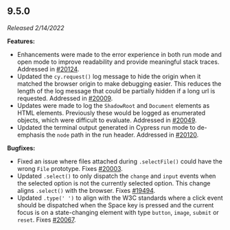 ## 9.5.0

_Released 2/14/2022_

**Features:**

- Enhancements were made to the error experience in both run mode and open mode
  to improve readability and provide meaningful stack traces. Addressed in
  [#20124](https://github.com/cypress-io/cypress/issues/20124).
- Updated the `cy.request()` log message to hide the origin when it matched the
  browser origin to make debugging easier. This reduces the length of the log
  message that could be partially hidden if a long url is requested. Addressed
  in [#20009](https://github.com/cypress-io/cypress/issues/20009).
- Updates were made to log the `ShadowRoot` and `Document` elements as HTML
  elements. Previously these would be logged as enumerated objects, which were
  difficult to evaluate. Addressed in
  [#20049](https://github.com/cypress-io/cypress/issues/20049).
- Updated the terminal output generated in Cypress run mode to de-emphasis the
  `node` path in the run header. Addressed in
  [#20120](https://github.com/cypress-io/cypress/issues/20120).

**Bugfixes:**

- Fixed an issue where files attached during `.selectFile()` could have the
  wrong `File` prototype. Fixes
  [#20003](https://github.com/cypress-io/cypress/issues/20003).
- Updated `.select()` to only dispatch the `change` and `input` events when the
  selected option is not the currently selected option. This change aligns
  `.select()` with the browser. Fixes
  [#19494](https://github.com/cypress-io/cypress/issues/19494).
- Updated `.type(' ')` to align with the W3C standards where a click event
  should be dispatched when the Space key is pressed and the current focus is on
  a state-changing element with type `button`, `image`, `submit` or `reset`.
  Fixes [#20067](https://github.com/cypress-io/cypress/pull/20067).
